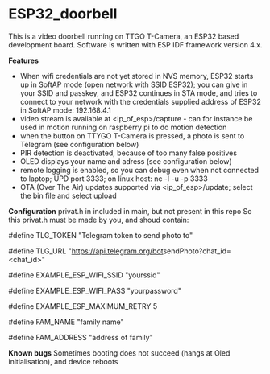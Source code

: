 # ESP32_doorbell

This is a video doorbell running on TTGO T-Camera, an ESP32 based development board.
Software is written with ESP IDF framework version 4.x.

**Features**
* When wifi credentials are not yet stored in NVS memory, ESP32 starts up in SoftAP mode
(open network with SSID ESP32); 
you can give in your SSID and passkey, and ESP32 continues in STA mode, 
and tries to connect to your network with the credentials supplied
 address of ESP32 in SoftAP mode: 192.168.4.1
* video stream is avaliable at <ip_of_esp>/capture - can for instance be used in motion running on raspberry pi to do motion detection
* when the button on TTYGO T-Camera is pressed, a photo is sent to Telegram (see configuration below)
* PIR detection is deactivated, because of too many false positives
* OLED displays your name and adress (see configuration below)
* remote logging is enabled, so you can debug even when not connected to laptop; UPD port 3333; on linux host: nc -l -u -p 3333 
* OTA (Over The Air) updates supported via <ip_of_esp>/update; select the bin file and select upload


**Configuration**
privat.h in included in main, but not present in this repo
So this privat.h must be made by you, and shoud contain:


#define TLG_TOKEN "Telegram token to send photo to"

#define TLG_URL "https://api.telegram.org/bot<secretpart>sendPhoto?chat_id=<chat_id>"

#define EXAMPLE_ESP_WIFI_SSID      "yourssid"

#define EXAMPLE_ESP_WIFI_PASS      "yourpassword"
 
#define EXAMPLE_ESP_MAXIMUM_RETRY  5
 
#define FAM_NAME "family name"
 
#define FAM_ADDRESS "address of family"

 
**Known bugs**
Sometimes booting does not succeed (hangs at Oled initialisation), and device reboots
